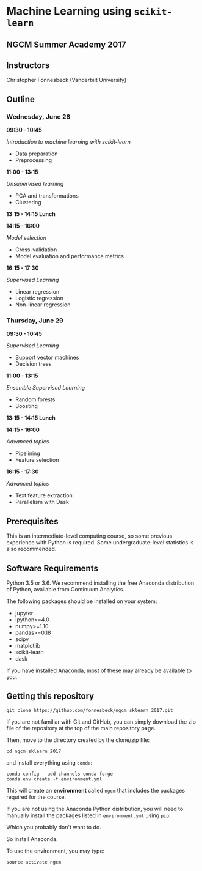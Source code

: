 # Machine Learning using `scikit-learn`

## NGCM Summer Academy 2017



## Instructors

Christopher Fonnesbeck (Vanderbilt University) 

## Outline

### Wednesday, June 28

**09:30 - 10:45**

*Introduction to machine learning with scikit-learn*

- Data preparation
- Preprocessing


**11:00 - 13:15**

*Unsupervised learning*

- PCA and transformations
- Clustering


**13:15 - 14:15 Lunch**

**14:15 - 16:00**

*Model selection*

- Cross-validation
- Model evaluation and performance metrics


**16:15 - 17:30**

*Supervised Learning*

- Linear regression
- Logistic regression
- Non-linear regression

### Thursday, June 29

**09:30 - 10:45**

*Supervised Learning*

- Support vector machines
- Decision trees

**11:00 - 13:15**

*Ensemble Supervised Learning*

- Random forests
- Boosting

**13:15 - 14:15 Lunch**

**14:15 - 16:00**

*Advanced topics*

- Pipelining
- Feature selection


**16:15 - 17:30**

*Advanced topics*

- Text feature extraction
- Parallelism with Dask


## Prerequisites

This is an intermediate-level computing course, so some previous experience with Python is required. Some undergraduate-level statistics is also recommended.

## Software Requirements

Python 3.5 or 3.6. We recommend installing the free Anaconda distribution of Python, available from Continuum Analytics.

The following packages should be installed on your system:

- jupyter
- ipython>=4.0
- numpy>=1.10
- pandas>=0.18
- scipy
- matplotlib
- scikit-learn
- dask

If you have installed Anaconda, most of these may already be available to you.

## Getting this repository

    git clone https://github.com/fonnesbeck/ngcm_sklearn_2017.git

If you are not familiar with Git and GitHub, you can simply download the zip file of the repository at the top of the main repository page.

Then, move to the directory created by the clone/zip file:

    cd ngcm_sklearn_2017

and install everything using `conda`:

    conda config --add channels conda-forge
    conda env create -f environment.yml
    
This will create an **environment** called `ngcm` that includes the packages required for the course.    
    
If you are not using the Anaconda Python distribution, you will need to manually install the packages listed in `environment.yml` using `pip`.

Which you probably don't want to do.

So install Anaconda.

To use the environment, you may type:

    source activate ngcm
